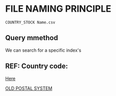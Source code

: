 # FILE NAMING PRINCIPLE

`COUNTRY_STOCK Name.csv`

## Query mmethod

We can search for a specific index's 



## REF: Country code:

[Here](https://www.wiki.zh-cn.nina.az/%E5%9B%BD%E9%99%85%E5%A5%A5%E5%A7%94%E4%BC%9A%E5%9B%BD%E5%AE%B6%E7%BC%96%E7%A0%81.html)

[OLD POSTAL SYSTEM](https://www.post.gov.tw/post/internet/Postal/sz_a_e_info.jsp) 